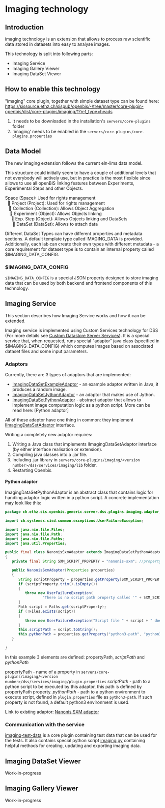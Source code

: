Imaging technology
==================================

## Introduction

imaging technology is an extension that allows to process raw scientific data stored in datasets into easy to analyse images. 

This technology is split into following parts:
- Imaging Service
- Imaging Gallery Viewer
- Imaging DataSet Viewer


## How to enable this technology

"imaging" core plugin, together with simple dataset type can be found here: https://sissource.ethz.ch/sispub/openbis/-/tree/master/core-plugin-openbis/dist/core-plugins/imaging/1?ref_type=heads

1. It needs to be downloaded in the installation's `servers/core-plugins` folder
2. 'imaging' needs to be enabled in the `servers/core-plugins/core-plugins.properties` 


## Data Model

The new imaging extension follows the current eln-lims data model.

This structure could initially seem to have a couple of additional levels that not everybody will actively use, but in practice is the most flexible since allows to use all openBIS linking features between Experiments, Experimental Steps and other Objects.

Space (Space): Used for rights management\
&nbsp;  Project (Project): Used for rights management\
&nbsp;&nbsp;  Collection (Collection): Allows Object Aggregation\
&nbsp;&nbsp;&nbsp;  Experiment (Object): Allows Objects linking\
&nbsp;&nbsp;&nbsp;&nbsp;  Exp. Step (Object): Allows Objects linking and DataSets\
&nbsp;&nbsp;&nbsp;&nbsp;&nbsp;  DataSet (DataSet): Allows to attach data

Different DataSet Types can have different properties and metadata sections. A default template type called IMAGING_DATA is provided. Additionally, each lab can create their own types with different metadata - a core requirement for dataset type is to contain an internal property called $IMAGING_DATA_CONFIG.

### $IMAGING_DATA_CONFIG

`$IMAGING_DATA_CONFIG` is a special JSON property designed to store imaging data that can be used by both backend and frontend components of this technology.


## Imaging Service
This section describes how Imaging Service works and how it can be extended.

Imaging service is implemented using Custom Services technology for DSS (For more details see [Custom Datastore Server Services](./dss-services.md)). It is a special service that, when requested, runs special "adaptor" java class (specified in $IMAGING_DATA_CONFIG) which computes images based on associated dataset files and some input parameters.

### Adaptors
Currently, there are 3 types of adaptors that are implemented:
- [ImagingDataSetExampleAdaptor](https://sissource.ethz.ch/sispub/openbis/-/blob/master/core-plugin-openbis/dist/core-plugins/imaging/1/dss/services/imaging/lib/premise-sources/source/java/ch/ethz/sis/openbis/generic/server/dss/plugins/imaging/adaptor/ImagingDataSetExampleAdaptor.java?ref_type=heads) - an example adaptor written in Java, it produces a random image.
- [ImagingDataSetJythonAdaptor](https://sissource.ethz.ch/sispub/openbis/-/blob/master/core-plugin-openbis/dist/core-plugins/imaging/1/dss/services/imaging/lib/premise-sources/source/java/ch/ethz/sis/openbis/generic/server/dss/plugins/imaging/adaptor/ImagingDataSetJythonAdaptor.java?ref_type=heads) - an adaptor that makes use of Jython.
- [ImagingDataSetPythonAdaptor](https://sissource.ethz.ch/sispub/openbis/-/blob/master/core-plugin-openbis/dist/core-plugins/imaging/1/dss/services/imaging/lib/premise-sources/source/java/ch/ethz/sis/openbis/generic/server/dss/plugins/imaging/adaptor/ImagingDataSetPythonAdaptor.java?ref_type=heads) - abstract adaptor that allows to implement image computation logic as a python script. More can be read here: [Python adaptor] 

All of these adaptor have one thing in common: they implement [IImagingDataSetAdaptor](https://sissource.ethz.ch/sispub/openbis/-/blob/master/core-plugin-openbis/dist/core-plugins/imaging/1/dss/services/imaging/lib/premise-sources/source/java/ch/ethz/sis/openbis/generic/server/dss/plugins/imaging/adaptor/IImagingDataSetAdaptor.java?ref_type=heads) interface.

Writing a completely new adaptor requires:
1. Writing a Java class that implements IImagingDataSetAdaptor interface (by either interface realisation or extension).
2. Compiling java classes into a .jar file.
3. Including .jar library in  `servers/core-plugins/imaging/<version number>/dss/services/imaging/lib` folder.
4. Restarting Openbis.

#### Python adaptor
ImagingDataSetPythonAdaptor is an abstract class that contains logic for handling adaptor logic written in a python script. A concrete implementation may look like this:

```java
package ch.ethz.sis.openbis.generic.server.dss.plugins.imaging.adaptor;

import ch.systemsx.cisd.common.exceptions.UserFailureException;

import java.nio.file.Files;
import java.nio.file.Path;
import java.nio.file.Paths;
import java.util.Properties;

public final class NanonisSxmAdaptor extends ImagingDataSetPythonAdaptor
{
   private final String SXM_SCRIPT_PROPERTY = "nanonis-sxm"; //propertyPath

   public NanonisSxmAdaptor(Properties properties)
   {
      String scriptProperty = properties.getProperty(SXM_SCRIPT_PROPERTY, "");
      if (scriptProperty.trim().isEmpty())
      {
         throw new UserFailureException(
                 "There is no script path property called '" + SXM_SCRIPT_PROPERTY + "' defined for this adaptor!");
      }
      Path script = Paths.get(scriptProperty);
      if (!Files.exists(script))
      {
         throw new UserFailureException("Script file " + script + " does not exists!");
      }
      this.scriptPath = script.toString();
      this.pythonPath = properties.getProperty("python3-path", "python3");
   }

}

```
In this example 3 elements are defined: propertyPath, *scriptPath* and *pythonPath*

propertyPath - name of a property in `servers/core-plugins/imaging/<version number>/dss/services/imaging/plugin.properties`
*scriptPath* - path to a python script to be executed by this adaptor, this path is defined by propertyPath property.
*pythonPath* - path to a python environment to execute script, defined in `plugin.properties` file as `python3-path`. If such property is not found, a default python3 environment is used.


Link to existing adaptor: [Nanonis SXM adaptor](https://sissource.ethz.ch/sispub/openbis/-/blob/master/core-plugin-openbis/dist/core-plugins/imaging/1/dss/services/imaging/lib/premise-sources/source/java/ch/ethz/sis/openbis/generic/server/dss/plugins/imaging/adaptor/NanonisSxmAdaptor.java?ref_type=heads)

### Communication with the service
[imaging-test-data](https://sissource.ethz.ch/sispub/openbis/-/tree/master/core-plugin-openbis/dist/core-plugins/imaging-test-data?ref_type=heads) is a core plugin containing test data that can be used for the tests. It also contains special python script [imaging.py](https://sissource.ethz.ch/sispub/openbis/-/blob/master/core-plugin-openbis/dist/core-plugins/imaging-test-data/1/as/master-data/nanonis_example/imaging.py?ref_type=heads) containing helpful methods for creating, updating and exporting imaging data.



## Imaging DataSet Viewer
Work-in-progress

## Imaging Gallery Viewer
Work-in-progress





